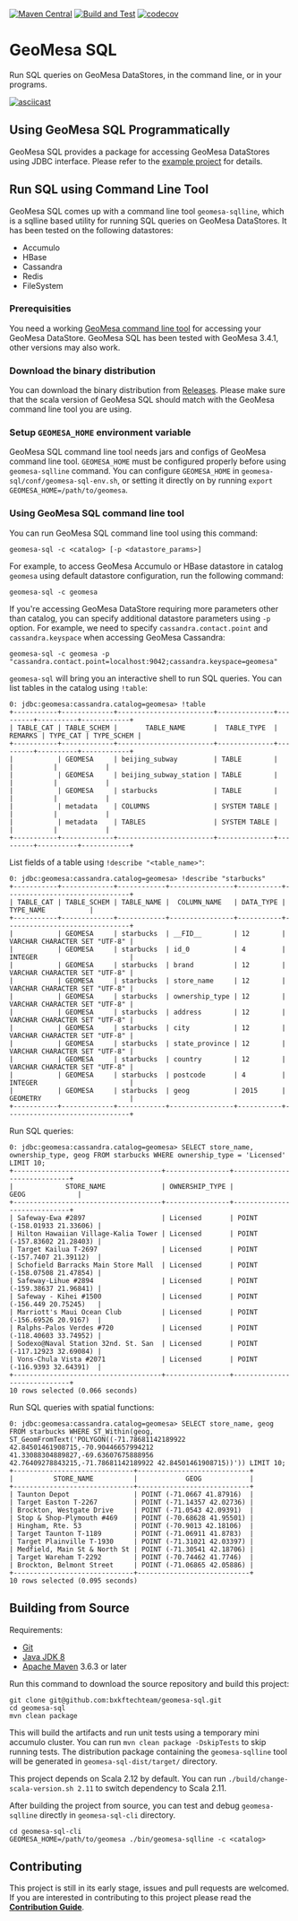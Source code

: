 [![Maven Central](https://img.shields.io/maven-central/v/io.github.bxkftechteam/geomesa-sql_2.12.svg?label=Maven%20Central)](https://search.maven.org/search?q=g:%22io.github.bxkftechteam%22%20AND%20a:%22geomesa-sql_2.12%22)
[![Build and Test](https://github.com/bxkftechteam/geomesa-sql/actions/workflows/build.yml/badge.svg?branch=main)](https://github.com/bxkftechteam/geomesa-sql/actions/workflows/build.yml)
[![codecov](https://codecov.io/github/bxkftechteam/geomesa-sql/branch/main/graph/badge.svg?token=7ZFDI120CR)](https://codecov.io/github/bxkftechteam/geomesa-sql)

# GeoMesa SQL

Run SQL queries on GeoMesa DataStores, in the command line, or in your programs.

[![asciicast](https://asciinema.org/a/536798.svg)](https://asciinema.org/a/536798)

## Using GeoMesa SQL Programmatically

GeoMesa SQL provides a package for accessing GeoMesa DataStores using JDBC
interface. Please refer to the [example project](/example) for details.

## Run SQL using Command Line Tool

GeoMesa SQL comes up with a command line tool `geomesa-sqlline`, which is a
sqlline based utility for running SQL queries on GeoMesa DataStores. It has
been tested on the following datastores:

* Accumulo
* HBase
* Cassandra
* Redis
* FileSystem

### Prerequisities

You need a working [GeoMesa command line tool](http://www.geomesa.org/documentation/stable/user/cli/index.html) for
accessing your GeoMesa DataStore. GeoMesa SQL has been tested with GeoMesa 3.4.1, other versions may also work.

### Download the binary distribution

You can download the binary distribution from [Releases](https://github.com/bxkftechteam/geomesa-sql/releases). Please make sure that
the scala version of GeoMesa SQL should match with the GeoMesa command line
tool you are using.

### Setup `GEOMESA_HOME` environment variable

GeoMesa SQL command line tool needs jars and configs of GeoMesa command line
tool. `GEOMESA_HOME` must be configured properly before using `geomesa-sqlline`
command. You can configure `GEOMESA_HOME` in
`geomesa-sql/conf/geomesa-sql-env.sh`, or setting it directly on by running
`export GEOMESA_HOME=/path/to/geomesa`.

### Using GeoMesa SQL command line tool

You can run GeoMesa SQL command line tool using this command:

```
geomesa-sql -c <catalog> [-p <datastore_params>]
```

For example, to access GeoMesa Accumulo or HBase datastore in catalog
`geomesa` using default datastore configuration, run the following
command:

```
geomesa-sql -c geomesa
```

If you're accessing GeoMesa DataStore requiring more parameters other than
catalog, you can specify additional datastore parameters using `-p` option. For
example, we need to specify `cassandra.contact.point` and `cassandra.keyspace`
when accessing GeoMesa Cassandra:

```
geomesa-sql -c geomesa -p "cassandra.contact.point=localhost:9042;cassandra.keyspace=geomesa"
```

`geomesa-sql` will bring you an interactive shell to run SQL queries. You can
list tables in the catalog using `!table`:

```
0: jdbc:geomesa:cassandra.catalog=geomesa> !table
+-----------+-------------+------------------------+--------------+---------+----------+------------+
| TABLE_CAT | TABLE_SCHEM |       TABLE_NAME       |  TABLE_TYPE  | REMARKS | TYPE_CAT | TYPE_SCHEM |
+-----------+-------------+------------------------+--------------+---------+----------+------------+
|           | GEOMESA     | beijing_subway         | TABLE        |         |          |            |
|           | GEOMESA     | beijing_subway_station | TABLE        |         |          |            |
|           | GEOMESA     | starbucks              | TABLE        |         |          |            |
|           | metadata    | COLUMNS                | SYSTEM TABLE |         |          |            |
|           | metadata    | TABLES                 | SYSTEM TABLE |         |          |            |
+-----------+-------------+------------------------+--------------+---------+----------+------------+
```

List fields of a table using `!describe "<table_name>"`:

```
0: jdbc:geomesa:cassandra.catalog=geomesa> !describe "starbucks"
+-----------+-------------+------------+----------------+-----------+-------------------------------+
| TABLE_CAT | TABLE_SCHEM | TABLE_NAME |  COLUMN_NAME   | DATA_TYPE |           TYPE_NAME           |
+-----------+-------------+------------+----------------+-----------+-------------------------------+
|           | GEOMESA     | starbucks  | __FID__        | 12        | VARCHAR CHARACTER SET "UTF-8" |
|           | GEOMESA     | starbucks  | id_0           | 4         | INTEGER                       |
|           | GEOMESA     | starbucks  | brand          | 12        | VARCHAR CHARACTER SET "UTF-8" |
|           | GEOMESA     | starbucks  | store_name     | 12        | VARCHAR CHARACTER SET "UTF-8" |
|           | GEOMESA     | starbucks  | ownership_type | 12        | VARCHAR CHARACTER SET "UTF-8" |
|           | GEOMESA     | starbucks  | address        | 12        | VARCHAR CHARACTER SET "UTF-8" |
|           | GEOMESA     | starbucks  | city           | 12        | VARCHAR CHARACTER SET "UTF-8" |
|           | GEOMESA     | starbucks  | state_province | 12        | VARCHAR CHARACTER SET "UTF-8" |
|           | GEOMESA     | starbucks  | country        | 12        | VARCHAR CHARACTER SET "UTF-8" |
|           | GEOMESA     | starbucks  | postcode       | 4         | INTEGER                       |
|           | GEOMESA     | starbucks  | geog           | 2015      | GEOMETRY                      |
+-----------+-------------+------------+----------------+-----------+-------------------------------+
```

Run SQL queries:

```
0: jdbc:geomesa:cassandra.catalog=geomesa> SELECT store_name, ownership_type, geog FROM starbucks WHERE ownership_type = 'Licensed' LIMIT 10;
+-------------------------------------+----------------+-----------------------------+
|             STORE_NAME              | OWNERSHIP_TYPE |            GEOG             |
+-------------------------------------+----------------+-----------------------------+
| Safeway-Ewa #2897                   | Licensed       | POINT (-158.01933 21.33606) |
| Hilton Hawaiian Village-Kalia Tower | Licensed       | POINT (-157.83602 21.28403) |
| Target Kailua T-2697                | Licensed       | POINT (-157.7407 21.39112)  |
| Schofield Barracks Main Store Mall  | Licensed       | POINT (-158.07508 21.47854) |
| Safeway-Lihue #2894                 | Licensed       | POINT (-159.38637 21.96841) |
| Safeway - Kihei #1500               | Licensed       | POINT (-156.449 20.75245)   |
| Marriott's Maui Ocean Club          | Licensed       | POINT (-156.69526 20.9167)  |
| Ralphs-Palos Verdes #720            | Licensed       | POINT (-118.40603 33.74952) |
| Sodexo@Naval Station 32nd. St. San  | Licensed       | POINT (-117.12923 32.69084) |
| Vons-Chula Vista #2071              | Licensed       | POINT (-116.9393 32.64391)  |
+-------------------------------------+----------------+-----------------------------+
10 rows selected (0.066 seconds)
```

Run SQL queries with spatial functions:

```
0: jdbc:geomesa:cassandra.catalog=geomesa> SELECT store_name, geog FROM starbucks WHERE ST_Within(geog, ST_GeomFromText('POLYGON((-71.78681142189922 42.84501461908715,-70.90446657994212 41.33088304889827,-69.63607675888956 42.76409278843215,-71.78681142189922 42.84501461908715))')) LIMIT 10;
+------------------------------+----------------------------+
|          STORE_NAME          |            GEOG            |
+------------------------------+----------------------------+
| Taunton Depot                | POINT (-71.0667 41.87916)  |
| Target Easton T-2267         | POINT (-71.14357 42.02736) |
| Brockton, Westgate Drive     | POINT (-71.0543 42.09391)  |
| Stop & Shop-Plymouth #469    | POINT (-70.68628 41.95501) |
| Hingham, Rte. 53             | POINT (-70.9013 42.18106)  |
| Target Taunton T-1189        | POINT (-71.06911 41.8783)  |
| Target Plainville T-1930     | POINT (-71.31021 42.03397) |
| Medfield, Main St & North St | POINT (-71.30541 42.18706) |
| Target Wareham T-2292        | POINT (-70.74462 41.7746)  |
| Brockton, Belmont Street     | POINT (-71.06865 42.05886) |
+------------------------------+----------------------------+
10 rows selected (0.095 seconds)
```

## Building from Source

Requirements:

* [Git](http://git-scm.com/)
* [Java JDK 8](http://www.oracle.com/technetwork/java/javase/downloads/index.html)
* [Apache Maven](http://maven.apache.org/) 3.6.3 or later

Run this command to download the source repository and build this project:

```
git clone git@github.com:bxkftechteam/geomesa-sql.git
cd geomesa-sql
mvn clean package
```

This will build the artifacts and run unit tests using a temporary mini
accumulo cluster. You can run `mvn clean package -DskipTests` to skip running
tests. The distribution package containing the `geomesa-sqlline` tool will be
generated in `geomesa-sql-dist/target/` directory.

This project depends on Scala 2.12 by default. You can run
`./build/change-scala-version.sh 2.11` to switch dependency to Scala 2.11.

After building the project from source, you can test and debug
`geomesa-sqlline` directly in `geomesa-sql-cli` directory.

```
cd geomesa-sql-cli
GEOMESA_HOME=/path/to/geomesa ./bin/geomesa-sqlline -c <catalog>
```

## Contributing

This project is still in its early stage, issues and pull requests are
welcomed. If you are interested in contributing to this project please read the
[**Contribution Guide**](CONTRIBUTING.md).
